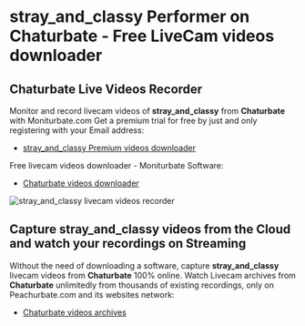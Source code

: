 # stray_and_classy Performer on Chaturbate - Free LiveCam videos downloader

## Chaturbate Live Videos Recorder

Monitor and record livecam videos of **stray_and_classy** from **Chaturbate** with Moniturbate.com
Get a premium trial for free by just and only registering with your Email address:
* [stray_and_classy Premium videos downloader](https://moniturbate.com/request-demo-licence-key.html)

Free livecam videos downloader - Moniturbate Software:
* [Chaturbate videos downloader](https://moniturbate.com/moniturbate-download-software.html)

![stray_and_classy livecam videos recorder](https://peachurnet.com/templates/moniturbate-software.png)


## Capture stray_and_classy videos from the Cloud and watch your recordings on Streaming

Without the need of downloading a software, capture **stray_and_classy** livecam videos from **Chaturbate** 100% online.
Watch Livecam archives from **Chaturbate** unlimitedly from thousands of existing recordings, only on Peachurbate.com and its websites network:
* [Chaturbate videos archives](https://peachurnet.com/)